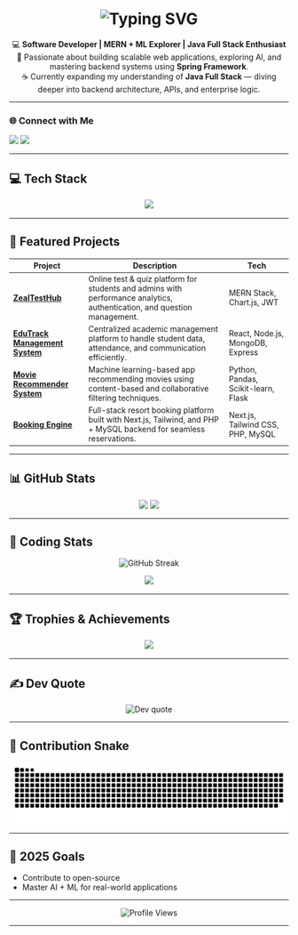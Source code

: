 
<h1 align="center">
  <img src="https://readme-typing-svg.herokuapp.com?font=Poppins&weight=600&size=30&pause=1000&color=00F5FF&center=true&vCenter=true&width=550&lines=Hi,+I'm+Nikhil+Jadhav!+👋;Software+Developer+💻;MERN+%2B+ML+Explorer+🚀;Java+Full+Stack+Learner+☕;Problem+Solver+%26+Tech+Enthusiast+🔥" alt="Typing SVG" />
</h1>

<p align="center">
  💻 <b>Software Developer | MERN + ML Explorer | Java Full Stack Enthusiast</b> <br>
  🎯 Passionate about building scalable web applications, exploring AI, and mastering backend systems using <b>Spring Framework</b>. <br>
  ☕ Currently expanding my understanding of <b>Java Full Stack</b> — diving deeper into backend architecture, APIs, and enterprise logic.
</p>

---

### 🌐 Connect with Me  
<p align="center">

  <a href="https://www.linkedin.com/in/nikhil-jadhav-213275240/" target="_blank"><img src="https://skillicons.dev/icons?i=linkedin" width="45px"/></a>
  <a href="mailto:nikhiljadhav2218@gmail.com"><img src="https://skillicons.dev/icons?i=gmail" /></a>


</p>

---

## 💻 Tech Stack  
<p align="center">
  <img src="https://skillicons.dev/icons?i=html,css,js,react,nodejs,express,mongodb,mysql,python,git,github,vite,bootstrap,tailwind,java,spring" />
</p>

---

## 🚀 Featured Projects
| Project | Description | Tech |
|----------|--------------|------|
| [**ZealTestHub**](https://github.com/im-prathamesh-dev/ZealTestHub) | Online test & quiz platform for students and admins with performance analytics, authentication, and question management. | MERN Stack, Chart.js, JWT |
| [**EduTrack Management System**](https://github.com/NikhilJadhav0/EduTrack-Management) | Centralized academic management platform to handle student data, attendance, and communication efficiently. | React, Node.js, MongoDB, Express |
| [**Movie Recommender System**](https://github.com/NikhilJadhav0/Movie_Recommender_System) | Machine learning-based app recommending movies using content-based and collaborative filtering techniques. | Python, Pandas, Scikit-learn, Flask |
| [**Booking Engine**](https://github.com/NikhilJadhav0/Booking_Engine) | Full-stack resort booking platform built with Next.js, Tailwind, and PHP + MySQL backend for seamless reservations. | Next.js, Tailwind CSS, PHP, MySQL |


---

## 📊 GitHub Stats
<p align="center">
  <img src="https://github-readme-stats.vercel.app/api?username=NikhilJadhav&theme=tokyonight&hide_border=false&include_all_commits=true&count_private=true" height="165px"/>
  <img src="https://github-readme-streak-stats.herokuapp.com/?user=NikhilJadhav&theme=tokyonight&hide_border=false" height="165px"/>
</p>

---

## 🚀 Coding Stats
<p align="center">
  <img src="https://github-readme-streak-stats.herokuapp.com/?user=NikhilJadhav0&theme=radical&hide_border=false" alt="GitHub Streak" />
</p>

<p align="center">
  <img src="https://github-readme-stats.vercel.app/api/top-langs/?username=NikhilJadhav0&layout=compact&theme=radical" />
</p>


---

## 🏆 Trophies & Achievements
<p align="center">
  <img src="https://github-profile-trophy.vercel.app/?username=NikhilJadhav0&theme=tokyonight&no-frame=true&margin-w=15&row=2" />
</p>



---

## ✍️ Dev Quote  
<p align="center">
  <img src="https://quotes-github-readme.vercel.app/api?type=horizontal&theme=radical" alt="Dev quote" />
</p>

---

## 🐍 Contribution Snake  
<p align="center">
  <img src="https://github.com/Platane/snk/raw/output/github-contribution-grid-snake.svg?stroke=00BFFF" alt="sky blue snake" />
</p>

---

## 🎯 2025 Goals  
- Contribute to open-source  
- Master AI + ML for real-world applications  

---

<p align="center">
  <img src="https://visitcount.itsvg.in/api?id=NikhilJadhav&icon=5&color=6" alt="Profile Views"/>
</p>

---

